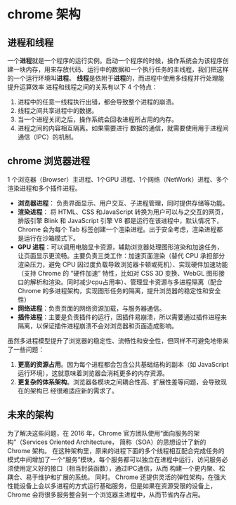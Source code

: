 # chrome 架构

## 进程和线程

一个**进程**就是一个程序的运行实例。启动一个程序的时候，操作系统会为该程序创建一块内存，用来存放代码、运行中的数据和一个执行任务的主线程，我们把这样的一个运行环境叫**进程**。
**线程**是依附于**进程**的，而进程中使用多线程并行处理能提升运算效率
进程和线程之间的关系有以下 4 个特点：

1. 进程中的任意一线程执行出错，都会导致整个进程的崩溃。
2. 线程之间共享进程中的数据。
3. 当一个进程关闭之后，操作系统会回收进程所占用的内存。
4. 进程之间的内容相互隔离。如果需要进行
   数据的通信，就需要使用用于进程间通信（IPC）的机制。

## chrome 浏览器进程

1 个浏览器（Browser）主进程、1个GPU 进程、1个网络（NetWork）进程、多个渲染进程和多个插件进程。
- **浏览器进程**： 负责界面显示、用户交互、子进程管理，同时提供存储等功能。
- **渲染进程**： 将 HTML、CSS 和JavaScript 转换为用户可以与之交互的网页，排版引擎 Blink 和 JavaScript 引擎 V8 都是运行在该进程中，默认情况下，Chrome 会为每个 Tab 标签创建一个渲染进程。出于安全考虑，渲染进程都是运行在沙箱模式下。
- **GPU 进程**：可以调用电脑显卡资源，辅助浏览器处理图形渲染和加速任务，让页面显示更流畅。主要负责三类工作：加速页面渲染（替代 CPU 承担部分渲染压力，避免 CPU 因过度负载导致浏览器卡顿或死机）、实现硬件加速功能（支持 Chrome 的 “硬件加速” 特性，比如对 CSS 3D 变换、WebGL 图形接口的解析和渲染。同时减少cpu占用率）、管理显卡资源与多进程隔离（配合 Chrome 的多进程架构，实现图形任务的隔离，提升浏览器的稳定性和安全性）
- **网络进程**：负责页面的网络资源加载，与服务器通信。
- **插件进程**：主要是负责插件的运行，因插件易崩溃，所以需要通过插件进程来隔离，以保证插件进程崩溃不会对浏览器和页面造成影响。

虽然多进程模型提升了浏览器的稳定性、流畅性和安全性，但同样不可避免地带来了一些问题：
1. **更高的资源占用**。因为每个进程都会包含公共基础结构的副本（如 JavaScript 运行环境），这就意味着浏览器会消耗更多的内存资源。
2. **更复杂的体系架构**。浏览器各模块之间耦合性高、扩展性差等问题，会导致现在的架构已
经很难适应新的需求了。

## 未来的架构
为了解决这些问题，在 2016 年，Chrome 官方团队使用“面向服务的架构”（Services Oriented Architecture，
简称（SOA）的思想设计了新的 Chrome 架构。
在这种架构里，原来的进程下面的多个线程相互配合完成任务的模式中间增加了一个“服务”模块，每个服务都可以独立在进程中运行，访问服务必须使用定义好的接口（相当封装函数），通过IPC通信，从而
构建一个更内聚、松耦合、易于维护和扩展的系统。
同时。 Chrome 还提供灵活的弹性架构，在强大性能设备上会以多进程的方式运行基础服务，但是如果在资源受限的设备上，Chrome 会将很多服务整合到一个浏览器主进程中，从而节省内存占用。
